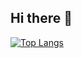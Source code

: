 ## Hi there 👋

[![Top Langs](https://github-readme-stats.vercel.app/api/top-langs/?username=spanja05)](https://github.com/spanja05/github-readme-stats)
<!--

**spanja05/spanja05** is a ✨ _special_ ✨ repository because its `README.md` (this file) appears on your GitHub profile.

Here are some ideas to get you started:

- 🔭 I’m currently working on ...
- 🌱 I’m currently learning ...
- 👯 I’m looking to collaborate on ...
- 🤔 I’m looking for help with ...
- 💬 Ask me about ...
- 📫 How to reach me: ...
- 😄 Pronouns: ...
- ⚡ Fun fact: ...
-->
